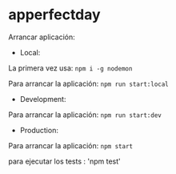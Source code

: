 # apperfectday

Arrancar aplicación:

- Local:

La primera vez usa: `npm i -g nodemon`

Para arrancar la aplicación: `npm run start:local`

- Development:

Para arrancar la aplicación: `npm run start:dev`

- Production:

Para arrancar la aplicación: `npm start`

para ejecutar los tests : 'npm test'
